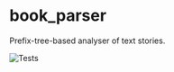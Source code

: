 # book_parser
Prefix-tree-based analyser of text stories.

![Tests](https://github.com/mCodingLLC/SlapThatLikeButton-TestingStarterProject/actions/workflows/tests.yml/badge.svg)